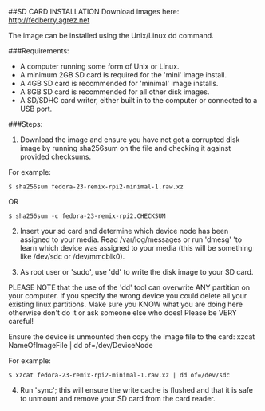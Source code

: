 ##SD CARD INSTALLATION
Download images here: http://fedberry.agrez.net

The image can be installed using the Unix/Linux dd command.

###Requirements:
- A computer running some form of Unix or Linux.
- A minimum 2GB SD card is required for the 'mini' image install.
- A 4GB SD card is recommended for 'minimal' image installs.
- A 8GB SD card is recommended for all other disk images.
- A SD/SDHC card writer, either built in to the computer or connected to a USB port.

###Steps:

1. Download the image and ensure you have not got a corrupted disk image by running sha256sum on the file and checking it against provided checksums.

  For example:
  ```
  $ sha256sum fedora-23-remix-rpi2-minimal-1.raw.xz
  ```
  OR
  ```
  $ sha256sum -c fedora-23-remix-rpi2.CHECKSUM
  ```
2. Insert your sd card and determine which device node has been assigned to your media. Read /var/log/messages or run 'dmesg' 'to learn which device was assigned to your media (this will be something like /dev/sdc or /dev/mmcblk0).

3. As root user or 'sudo', use 'dd' to write the disk image to your SD card.

  PLEASE NOTE that the use of the 'dd' tool can overwrite ANY partition on your computer. If you specify the wrong device you could delete all your existing linux partitions. Make sure you KNOW what you are doing here otherwise don't do it or ask someone else who does! Please be VERY careful!
  
  Ensure the device is unmounted then copy the image file to the card: xzcat NameOfImageFile | dd of=/dev/DeviceNode

  For example:
  ```
  $ xzcat fedora-23-remix-rpi2-minimal-1.raw.xz | dd of=/dev/sdc
  ```
4. Run 'sync'; this will ensure the write cache is flushed and that it is safe to unmount and remove your SD card from the card reader.
 
